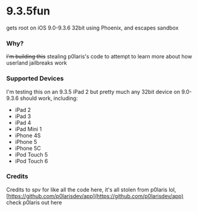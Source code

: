 # 9.3.5fun
gets root on iOS 9.0-9.3.6 32bit using Phoenix, and escapes sandbox

### Why?
~~I'm building this~~ stealing p0laris's code to attempt to learn more about how userland jailbreaks work

### Supported Devices
I'm testing this on an 9.3.5 iPad 2 but pretty much any 32bit device on 9.0-9.3.6 should work, including:
- iPad 2
- iPad 3
- iPad 4
- iPad Mini 1
- iPhone 4S
- iPhone 5
- iPhone 5C
- iPod Touch 5
- iPod Touch 6

### Credits

Credits to spv for like all the code here, it's all stolen from p0laris lol, [https://github.com/p0larisdev/app](https://github.com/p0larisdev/app) check p0laris out here